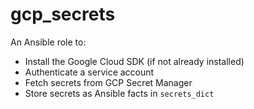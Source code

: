# gcp_secrets

An Ansible role to:
- Install the Google Cloud SDK (if not already installed)
- Authenticate a service account
- Fetch secrets from GCP Secret Manager
- Store secrets as Ansible facts in `secrets_dict`
